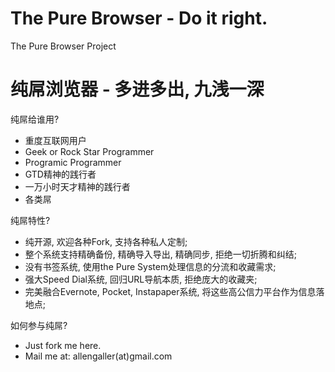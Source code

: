 The Pure Browser - Do it right.
==============================

The Pure Browser Project


纯屌浏览器 - 多进多出, 九浅一深
==============================

纯屌给谁用?

* 重度互联网用户
* Geek or Rock Star Programmer
* Programic Programmer
* GTD精神的践行者
* 一万小时天才精神的践行者
* 各类屌

纯屌特性?

* 纯开源, 欢迎各种Fork, 支持各种私人定制;
* 整个系统支持精确备份, 精确导入导出, 精确同步, 拒绝一切折腾和纠结;
* 没有书签系统, 使用the Pure System处理信息的分流和收藏需求;
* 强大Speed Dial系统, 回归URL导航本质, 拒绝庞大的收藏夹;
* 完美融合Evernote, Pocket, Instapaper系统, 将这些高公信力平台作为信息落地点;



如何参与纯屌?

* Just fork me here.
* Mail me at: allengaller(at)gmail.com
 

